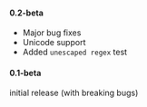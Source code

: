 #### 0.2-beta
- Major bug fixes
- Unicode support
- Added `unescaped regex` test

#### 0.1-beta
initial release (with breaking bugs)
